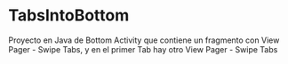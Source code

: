 # TabsIntoBottom
Proyecto en Java de Bottom Activity que contiene un fragmento con View Pager - Swipe Tabs, y en el primer Tab hay otro View Pager - Swipe Tabs
